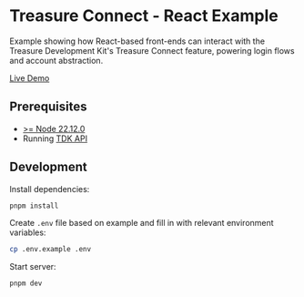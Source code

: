 # Treasure Connect - React Example

Example showing how React-based front-ends can interact with the Treasure Development Kit's Treasure Connect feature, powering login flows and account abstraction.

[Live Demo](https://tdk-react-demo.spellcaster.lol)

## Prerequisites

- [>= Node 22.12.0](https://nodejs.org/en)
- Running [TDK API](../../apps/api)

## Development

Install dependencies:

```bash
pnpm install
```

Create `.env` file based on example and fill in with relevant environment variables:

```bash
cp .env.example .env
```

Start server:

```bash
pnpm dev
```
